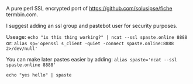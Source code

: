 A pure perl SSL encrypted port of https://github.com/solusipse/fiche termbin.com.

I suggest adding an ssl group and pastebot user for security purposes.

Useage:
`echo "is this thing working?" | ncat --ssl spaste.online 8888`
or:
`alias sp='openssl s_client -quiet -connect spaste.online:8888 2>/dev/null'`

You can make later pastes easier by adding: `alias spaste='ncat --ssl spaste.online 8888'`

`echo "yes hello" | spaste`
